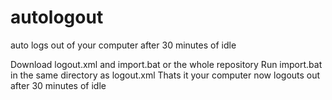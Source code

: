 # autologout
auto logs out of your computer after 30 minutes of idle

Download logout.xml and import.bat or the whole repository
Run import.bat in the same directory as logout.xml
Thats it your computer now logouts out after 30 minutes of idle
